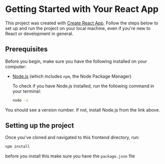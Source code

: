 # Getting Started with Your React App

This project was created with [Create React App](https://github.com/facebook/create-react-app). Follow the steps below to set up and run the project on your local machine, even if you're new to React or development in general.

## Prerequisites

Before you begin, make sure you have the following installed on your computer:

- [Node.js](https://nodejs.org/en/download/) (which includes `npm`, the Node Package Manager)
  
  To check if you have Node.js installed, run the following command in your terminal:
  ```bash
  node -v
  ```
You should see a version number. If not, install Node.js from the link above.

## Setting up the project

Once you've cloned and navigated to this frontend directory, run:

```bash
npm install
```
before you install this make sure you have the `package.json` file